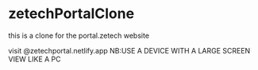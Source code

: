 # zetechPortalClone
this is a clone for the portal.zetech website

visit @zetechportal.netlify.app     NB:USE A DEVICE WITH A LARGE SCREEN VIEW LIKE A PC
